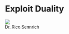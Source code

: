 # Exploit Duality

![](http://homepages.inf.ed.ac.uk/rsennric/files/rico-klein2.jpg)<br>
[Dr. Rico Sennrich](http://homepages.inf.ed.ac.uk/rsennric/)